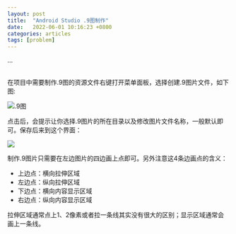 ```yaml
---
layout: post
title:  "Android Studio .9图制作"
date:   2022-06-01 10:16:23 +0800
categories: articles
tags: [problem]
---
```

...

<br>
在项目中需要制作.9图的资源文件右键打开菜单面板，选择创建.9图片文件，如下图:

![.9图](https://foty.github.io/imgs/.9img)

点击后，会提示让你选择.9图片的所在目录以及修改图片文件名称，一般默认即可。保存后来到这个界面：

![](https://foty.github.io/imgs/.9img2)

制作.9图片只需要在左边图片的四边画上点即可。另外注意这4条边画点的含义：
* 上边点：横向拉伸区域
* 左边点：纵向拉伸区域
* 下边点：横向内容显示区域
* 右边点：纵向内容显示区域

拉伸区域通常点上1、2像素或者拉一条线其实没有很大的区别；显示区域通常会画上一条线。